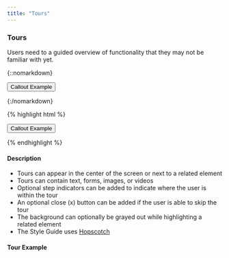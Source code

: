 ```yaml
---
title: "Tours"
---
```


<div class="pl-pattern">
<h3>Tours</h3>

Users need to a guided overview of functionality that they may not be familiar with yet.

{::nomarkdown}
<div class="pl-preview">

<button id="startTourBtn" type="button" class="btn btn-default">Callout Example</button>
</div>
{:/nomarkdown}

{% highlight html %}

<button id="callout-button" type="button" class="btn btn-default">Callout Example</button>

{% endhighlight %}

#### Description
- Tours can appear in the center of the screen or next to a related element
- Tours can contain text, forms, images, or videos
- Optional step indicators can be added to indicate where the user is within the tour
- An optional close (x) button can be added if the user is able to skip the tour
- The background can optionally be grayed out while highlighting a related element
- The Style Guide uses [Hopscotch](https://linkedin.github.io/hopscotch)


<h4 id="tour">Tour Example</h4>

<br/>
</div>
